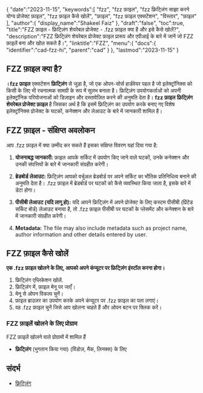 {
   "date":"2023-11-15",
   "keywords":[
"fzz",
"fzz फ़ाइल",
"fzz फ़्रिट्ज़िंग साझा करने योग्य प्रोजेक्ट फ़ाइल",
"fzz फ़ाइल कैसे खोलें",
"फ़ाइल",
"fzz फ़ाइल एक्सटेंशन",
"विस्तार",
"फ़ाइल"
],
   "author":{
      "display_name":"Shakeel Faiz"
},
   "draft":"false",
   "toc":true,
   "title":"FZZ फ़ाइल - फ्रिट्ज़िंग शेयरेबल प्रोजेक्ट - .fzz फ़ाइल क्या है और इसे कैसे खोलें?",
   "description":"FZZ फ्रिट्ज़िंग शेयरेबल प्रोजेक्ट फ़ाइल प्रारूप और एपीआई के बारे में जानें जो FZZ फ़ाइलें बना और खोल सकते हैं।",
   "linktitle":"FZZ",
   "menu":{
      "docs":{
         "identifier":"cad-fzz-hi",
         "parent":"cad"
}
},
   "lastmod":"2023-11-15"
}

## FZZ फ़ाइल क्या है?

**।fzz फ़ाइल** एक्सटेंशन **फ्रिट्ज़िंग** से जुड़ा है, जो एक ओपन-सोर्स हार्डवेयर पहल है जो इलेक्ट्रॉनिक्स को किसी के लिए भी रचनात्मक सामग्री के रूप में सुलभ बनाता है। फ्रिट्ज़िंग उपयोगकर्ताओं को अपनी इलेक्ट्रॉनिक परियोजनाओं को डिज़ाइन और दस्तावेज़ित करने की अनुमति देता है। **fzz फ़ाइल** **फ़्रिट्ज़िंग शेयरेबल प्रोजेक्ट फ़ाइल** है जिसका अर्थ है कि इसमें फ़्रिट्ज़िंग का उपयोग करके बनाए गए विशेष इलेक्ट्रॉनिक्स प्रोजेक्ट के घटकों, कनेक्शन और लेआउट के बारे में जानकारी शामिल है।

## FZZ फ़ाइल - संक्षिप्त अवलोकन

आप .fzz फ़ाइल में क्या उम्मीद कर सकते हैं इसका संक्षिप्त विवरण यहां दिया गया है:

1.  **योजनाबद्ध जानकारी:** फ़ाइल आपके सर्किट में उपयोग किए जाने वाले घटकों, उनके कनेक्शन और उनकी संपत्तियों के बारे में जानकारी संग्रहीत करेगी।
    
2.  **ब्रेडबोर्ड लेआउट:** फ्रिट्ज़िंग आपको वर्चुअल ब्रेडबोर्ड पर अपने सर्किट का भौतिक प्रतिनिधित्व बनाने की अनुमति देता है। .fzz फ़ाइल में ब्रेडबोर्ड पर घटकों को कैसे व्यवस्थित किया जाता है, इसके बारे में डेटा होगा।
    
3.  **पीसीबी लेआउट (यदि लागू हो):** यदि आपने फ्रिट्ज़िंग में अपने प्रोजेक्ट के लिए कस्टम पीसीबी (प्रिंटेड सर्किट बोर्ड) लेआउट बनाया है, तो .fzz फ़ाइल पीसीबी पर घटकों के प्लेसमेंट और कनेक्शन के बारे में जानकारी संग्रहीत करेगी।
    
4.  **Metadata:** The file may also include metadata such as project name, author information and other details entered by user.

## FZZ फ़ाइल कैसे खोलें

**एक .fzz फ़ाइल खोलने के लिए, आपको अपने कंप्यूटर पर फ्रिट्ज़िंग इंस्टॉल करना होगा।**

1. फ्रिट्ज़िंग एप्लिकेशन खोलें.
2. फ्रिट्ज़िंग में, फ़ाइल मेनू पर जाएँ।
3. मेनू से ओपन विकल्प चुनें।
4. फ़ाइल ब्राउज़र का उपयोग करके अपने कंप्यूटर पर .fzz फ़ाइल का पता लगाएं।
5. वह .fzz फ़ाइल चुनें जिसे आप खोलना चाहते हैं और ओपन बटन पर क्लिक करें।

### FZZ फ़ाइलें खोलने के लिए प्रोग्राम

FZZ फ़ाइलें खोलने वाले प्रोग्रामों में शामिल हैं

- **फ़्रिट्ज़िंग** (भुगतान किया गया) (विंडोज़, मैक, लिनक्स) के लिए

## संदर्भ
* [फ़्रिट्ज़िंग](https://fritzing.org/)



